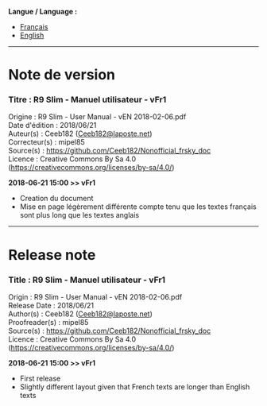 **Langue / Language :**
- [Français](#FR)
- [English](#EN)

--------------------------------------------------------------------------------------

<a name="FR"></a>
# Note de version

### Titre : R9 Slim - Manuel utilisateur - vFr1  
Origine : R9 Slim - User Manual - vEN 2018-02-06.pdf  
Date d'édition : 2018/06/21  
Auteur(s) : Ceeb182 (Ceeb182@laposte.net)  
Correcteur(s) : mipel85  
Source(s) : https://github.com/Ceeb182/Nonofficial_frsky_doc  
Licence : Creative Commons By Sa 4.0 (https://creativecommons.org/licenses/by-sa/4.0/)  


**2018-06-21 15:00 >> vFr1**
- Creation du document  
- Mise en page légèrement différente compte tenu que les textes français sont plus long que les textes anglais  


--------------------------------------------------------------------------------------

<a name="EN"></a>
# Release note

### Title : R9 Slim - Manuel utilisateur - vFr1  
Origin : R9 Slim - User Manual - vEN 2018-02-06.pdf  
Release Date : 2018/06/21  
Author(s) : Ceeb182 (Ceeb182@laposte.net)  
Proofreader(s) : mipel85  
Source(s) : https://github.com/Ceeb182/Nonofficial_frsky_doc  
Licence : Creative Commons By Sa 4.0 (https://creativecommons.org/licenses/by-sa/4.0/)  


**2018-06-21 15:00 >> vFr1**
- First release  
- Slightly different layout given that French texts are longer than English texts  
